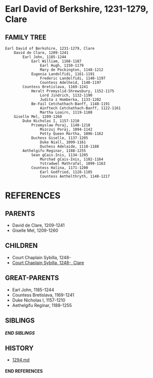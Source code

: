 # Earl David of Berkshire, 1231-1279, Clare

## FAMILY TREE
```
Earl David of Berkshire, 1231-1279, Clare
    David de Clare, 1209-1241
        Earl John, 1185-1244
            Earl William, 1168-1187
                Earl Hugh, 1150-1179
                Mary de Pockington, 1148-1212
            Eugenia Landolfidi, 1161-1191
                Frederic Landolfidi, 1140-1197
                Countess Adelheid, 1140-1197
        Countess Bretislava, 1169-1241
            Heralt Premyslid-Shrewsbury, 1152-1175
                Lord Jindrich, 1132-1190
                Judita z Homberka, 1133-1202
            Be-Fail Cetchathach-Banff, 1148-1191
                Ainftech Cetchathach-Banff, 1122-1161
                Martha Loairn, 1119-1180
    Giselle Mel, 1209-1260
        Duke Nicholas I, 1157-1210
            Przemyslaw Poraj, 1140-1218
                Mszczuj Poraj, 1094-1142
                Petty Queen Martha, 1096-1162
            Duchess Giselle, 1137-1205
                Duke Niall, 1099-1161
                Duchess Adelaide, 1118-1188
        Aethelgifu Reginar, 1188-1255
            Sean gCais-Inis, 1134-1205
                Murchad gCais-Inis, 1102-1164
                Ystradwel Mathrafal, 1099-1163
            Countess Halina, 1171-1200
                Earl Godfried, 1128-1185
                Countess Aethelthryth, 1148-1217
```


# REFERENCES

## PARENTS 
* David de Clare, 1209-1241
* Giselle Mel, 1209-1260

## CHILDREN 
* Court Chaplain Sybilla, 1248-
* [Court Chaplain Sybilla, 1248-, Clare](p/sybilla_1248.md)


## GREAT-PARENTS 
* Earl John, 1185-1244
* Countess Bretislava, 1169-1241
* Duke Nicholas I, 1157-1210
* Aethelgifu Reginar, 1188-1255

## SIBLINGS

##### END SIBLINGS  
## HISTORY
* [1294.md](../h/1294.md)

#### END REFERENCES
